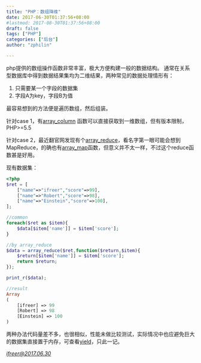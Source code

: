 ```yaml
---
title: "PHP：数组降维"
date: 2017-06-30T01:37:56+08:00
#lastmod: 2017-08-30T01:37:56+08:00
draft: false
tags: ["PHP"]
categories: ["后台"]
author: "zphilin"

---
```


php提供的数组操作函数非常丰富，极大方便构建一般的数据结构。
通常在关系型数据库中得到数据结果集均为二维结果，两种常见的数据处理情形有：

1. 只需要某一个字段的数据集
2. 字段A为key，字段B为值

最容易想到的方法便是遍历数组，然后组装。

针对case 1，有[array_column](http://php.net/array_column) 函数可以直接获取到一维数组，但有版本限制，PHP>=5.5

针对case 2，最近翻官网发现有个[array_reduce](http://php.net/array_reduce)，看名字第一眼可能会想到MapReduce，的确也有[array_map](http://php.net/array_column)函数，但意义并不太一样，不过这个reduce函数甚是好用。

现有数据集：

```php
<?php
$ret = [
    ["name"=>"ifreer","score"=>99],
    ["name"=>"Robert","score"=>98],
    ["name"=>"Einstein","score"=>100],
];

//common
foreach($ret as $item){
	$data[$item['name']] = $item['score'];  
}

//by array_reduce
$data = array_reduce($ret,function($return,$item){
	$return[$item['name']] = $item['score'];
  	return $return;
});

print_r($data);

//result
Array
(
    [ifreer] => 99
    [Robert] => 98
    [Einstein] => 100
)

```

两种办法代码量差不多，也很相似，性能未做比较测试，实际情况中也应避免巨大的数据集直接置于内存，可查看[yield]()，只此一记。

*ifreer@2017.06.30*
